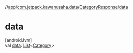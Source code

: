//[app](../../../index.md)/[com.jetpack.kawanusaha.data](../index.md)/[CategoryResponse](index.md)/[data](data.md)

# data

[androidJvm]\
val [data](data.md): [List](https://kotlinlang.org/api/latest/jvm/stdlib/kotlin.collections/-list/index.html)&lt;[Category](../-category/index.md)&gt;
